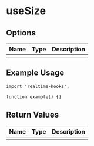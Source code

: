 # useSize

## Options

| Name | Type | Description |
| ---- | ---- | ----------- |
|      |      |             |

## Example Usage

```tsx
import 'realtime-hooks';

function example() {}
```

## Return Values

| Name | Type | Description |
| ---- | ---- | ----------- |
|      |      |             |


